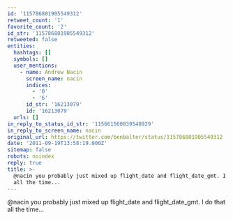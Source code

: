 ```yaml
---
id: '115786801905549312'
retweet_count: '1'
favorite_count: '2'
id_str: '115786801905549312'
retweeted: false
entities:
  hashtags: []
  symbols: []
  user_mentions:
    - name: Andrew Nacin
      screen_name: nacin
      indices:
        - '0'
        - '6'
      id_str: '16213079'
      id: '16213079'
  urls: []
in_reply_to_status_id_str: '115661560839548929'
in_reply_to_screen_name: nacin
original_url: https://twitter.com/benbalter/status/115786801905549312
date: '2011-09-19T13:58:19.000Z'
sitemap: false
robots: noindex
reply: true
title: >-
  @nacin you probably just mixed up flight_date and flight_date_gmt. I do that
  all the time...
---
```


@nacin you probably just mixed up flight_date and flight_date_gmt. I do that all the time...